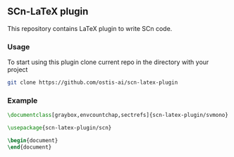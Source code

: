 ## SCn-LaTeX plugin

This repository contains LaTeX plugin to write SCn code.

### Usage

To start using this plugin clone current repo in the directory with your project

```sh
git clone https://github.com/ostis-ai/scn-latex-plugin
```

### Example

```tex
\documentclass[graybox,envcountchap,sectrefs]{scn-latex-plugin/svmono}

\usepackage{scn-latex-plugin/scn}

\begin{document}
\end{document}
```
